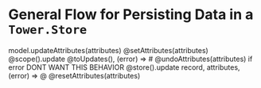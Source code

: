 # General Flow for Persisting Data in a `Tower.Store`

model.updateAttributes(attributes)
  @setAttributes(attributes)
  @scope().update @toUpdates(), (error) =>
    # @undoAttributes(attributes) if error DONT WANT THIS BEHAVIOR
    @store().update record, attributes, (error) =>
      @
  @resetAttributes(attributes)